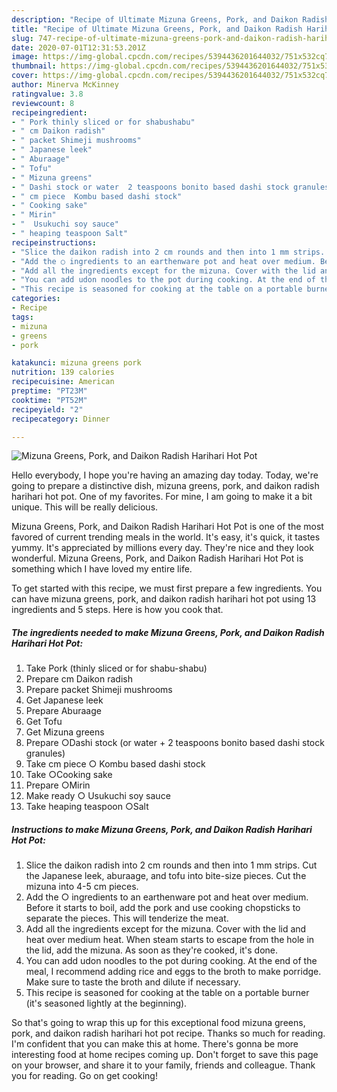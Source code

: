 ```yaml
---
description: "Recipe of Ultimate Mizuna Greens, Pork, and Daikon Radish Harihari Hot Pot"
title: "Recipe of Ultimate Mizuna Greens, Pork, and Daikon Radish Harihari Hot Pot"
slug: 747-recipe-of-ultimate-mizuna-greens-pork-and-daikon-radish-harihari-hot-pot
date: 2020-07-01T12:31:53.201Z
image: https://img-global.cpcdn.com/recipes/5394436201644032/751x532cq70/mizuna-greens-pork-and-daikon-radish-harihari-hot-pot-recipe-main-photo.jpg
thumbnail: https://img-global.cpcdn.com/recipes/5394436201644032/751x532cq70/mizuna-greens-pork-and-daikon-radish-harihari-hot-pot-recipe-main-photo.jpg
cover: https://img-global.cpcdn.com/recipes/5394436201644032/751x532cq70/mizuna-greens-pork-and-daikon-radish-harihari-hot-pot-recipe-main-photo.jpg
author: Minerva McKinney
ratingvalue: 3.8
reviewcount: 8
recipeingredient:
- " Pork thinly sliced or for shabushabu"
- " cm Daikon radish"
- " packet Shimeji mushrooms"
- " Japanese leek"
- " Aburaage"
- " Tofu"
- " Mizuna greens"
- " Dashi stock or water  2 teaspoons bonito based dashi stock granules"
- " cm piece  Kombu based dashi stock"
- " Cooking sake"
- " Mirin"
- "  Usukuchi soy sauce"
- " heaping teaspoon Salt"
recipeinstructions:
- "Slice the daikon radish into 2 cm rounds and then into 1 mm strips. Cut the Japanese leek, aburaage, and tofu into bite-size pieces. Cut the mizuna into 4-5 cm pieces."
- "Add the ○ ingredients to an earthenware pot and heat over medium. Before it starts to boil, add the pork and use cooking chopsticks to separate the pieces. This will tenderize the meat."
- "Add all the ingredients except for the mizuna. Cover with the lid and heat over medium heat. When steam starts to escape from the hole in the lid, add the mizuna. As soon as they&#39;re cooked, it&#39;s done."
- "You can add udon noodles to the pot during cooking. At the end of the meal, I recommend adding rice and eggs to the broth to make porridge. Make sure to taste the broth and dilute if necessary."
- "This recipe is seasoned for cooking at the table on a portable burner (it&#39;s seasoned lightly at the beginning)."
categories:
- Recipe
tags:
- mizuna
- greens
- pork

katakunci: mizuna greens pork 
nutrition: 139 calories
recipecuisine: American
preptime: "PT23M"
cooktime: "PT52M"
recipeyield: "2"
recipecategory: Dinner

---
```



![Mizuna Greens, Pork, and Daikon Radish Harihari Hot Pot](https://img-global.cpcdn.com/recipes/5394436201644032/751x532cq70/mizuna-greens-pork-and-daikon-radish-harihari-hot-pot-recipe-main-photo.jpg)

Hello everybody, I hope you're having an amazing day today. Today, we're going to prepare a distinctive dish, mizuna greens, pork, and daikon radish harihari hot pot. One of my favorites. For mine, I am going to make it a bit unique. This will be really delicious.



Mizuna Greens, Pork, and Daikon Radish Harihari Hot Pot is one of the most favored of current trending meals in the world. It's easy, it's quick, it tastes yummy. It's appreciated by millions every day. They're nice and they look wonderful. Mizuna Greens, Pork, and Daikon Radish Harihari Hot Pot is something which I have loved my entire life.


To get started with this recipe, we must first prepare a few ingredients. You can have mizuna greens, pork, and daikon radish harihari hot pot using 13 ingredients and 5 steps. Here is how you cook that.

<!--inarticleads1-->

##### The ingredients needed to make Mizuna Greens, Pork, and Daikon Radish Harihari Hot Pot:

1. Take  Pork (thinly sliced or for shabu-shabu)
1. Prepare  cm Daikon radish
1. Prepare  packet Shimeji mushrooms
1. Get  Japanese leek
1. Prepare  Aburaage
1. Get  Tofu
1. Get  Mizuna greens
1. Prepare  ○Dashi stock (or water + 2 teaspoons bonito based dashi stock granules)
1. Take  cm piece ○ Kombu based dashi stock
1. Take  ○Cooking sake
1. Prepare  ○Mirin
1. Make ready  ○ Usukuchi soy sauce
1. Take  heaping teaspoon ○Salt




<!--inarticleads2-->

##### Instructions to make Mizuna Greens, Pork, and Daikon Radish Harihari Hot Pot:

1. Slice the daikon radish into 2 cm rounds and then into 1 mm strips. Cut the Japanese leek, aburaage, and tofu into bite-size pieces. Cut the mizuna into 4-5 cm pieces.
1. Add the ○ ingredients to an earthenware pot and heat over medium. Before it starts to boil, add the pork and use cooking chopsticks to separate the pieces. This will tenderize the meat.
1. Add all the ingredients except for the mizuna. Cover with the lid and heat over medium heat. When steam starts to escape from the hole in the lid, add the mizuna. As soon as they&#39;re cooked, it&#39;s done.
1. You can add udon noodles to the pot during cooking. At the end of the meal, I recommend adding rice and eggs to the broth to make porridge. Make sure to taste the broth and dilute if necessary.
1. This recipe is seasoned for cooking at the table on a portable burner (it&#39;s seasoned lightly at the beginning).




So that's going to wrap this up for this exceptional food mizuna greens, pork, and daikon radish harihari hot pot recipe. Thanks so much for reading. I'm confident that you can make this at home. There's gonna be more interesting food at home recipes coming up. Don't forget to save this page on your browser, and share it to your family, friends and colleague. Thank you for reading. Go on get cooking!
